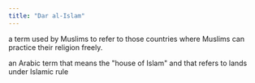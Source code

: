 ```yaml
---
title: "Dar al-Islam"
---
```

a term used by Muslims to refer to those countries where Muslims can practice their religion freely.

an Arabic term that means the &quot;house of Islam&quot; and that refers to lands under Islamic rule

